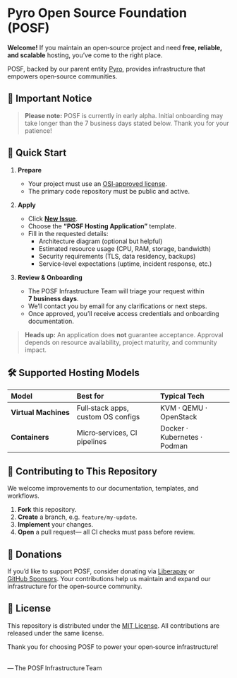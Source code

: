 # Pyro Open Source Foundation (POSF)

**Welcome!** If you maintain an open‑source project and need **free, reliable, and scalable** hosting, you’ve come to the right place.

POSF, backed by our parent entity [Pyro](https://pyro.host), provides infrastructure that empowers open‑source communities.

## 🚧 Important Notice

> **Please note:** POSF is currently in early alpha. Initial onboarding may take longer than the 7 business days stated below. Thank you for your patience!

## 🚀 Quick Start

1. **Prepare**  
   - Your project must use an [OSI‑approved license](https://opensource.org/licenses).  
   - The primary code repository must be public and active.

2. **Apply**  
   - Click **[New Issue](../../issues/new?template=posf_hosting_application.yml)**.  
   - Choose the **“POSF Hosting Application”** template.  
   - Fill in the requested details:  
     - Architecture diagram (optional but helpful)  
     - Estimated resource usage (CPU, RAM, storage, bandwidth)  
     - Security requirements (TLS, data residency, backups)  
     - Service‑level expectations (uptime, incident response, etc.)  

3. **Review & Onboarding**  
   - The POSF Infrastructure Team will triage your request within **7 business days**.  
   - We’ll contact you by email for any clarifications or next steps.  
   - Once approved, you’ll receive access credentials and onboarding documentation.

> **Heads up:** An application does **not** guarantee acceptance. Approval depends on resource availability, project maturity, and community impact.

## 🛠️ Supported Hosting Models

| Model                | Best for                           | Typical Tech                 |
| :------------------- | :--------------------------------- | :--------------------------- |
| **Virtual Machines** | Full‑stack apps, custom OS configs | KVM · QEMU · OpenStack       |
| **Containers**       | Micro‑services, CI pipelines       | Docker · Kubernetes · Podman |

## 🤝 Contributing to This Repository

We welcome improvements to our documentation, templates, and workflows.

1. **Fork** this repository.  
2. **Create** a branch, e.g. `feature/my‑update`.  
3. **Implement** your changes.  
4. **Open** a pull request— all CI checks must pass before review.

## 💖 Donations

If you’d like to support POSF, consider donating via [Liberapay](https://liberapay.com/pyro/) or [GitHub Sponsors](https://github.com/posf-git/sponsors). Your contributions help us maintain and expand our infrastructure for the open‑source community.

## 📝 License

This repository is distributed under the [MIT License](LICENSE). All contributions are released under the same license.

Thank you for choosing POSF to power your open‑source infrastructure!

&nbsp;  
— The POSF Infrastructure Team
